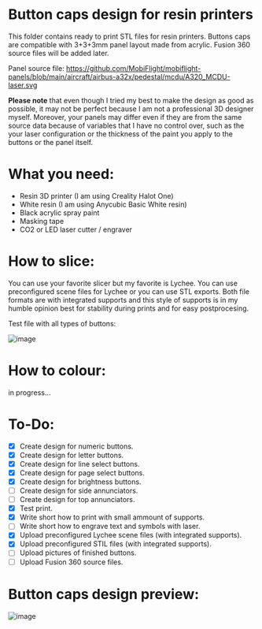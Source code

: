 # Button caps design for resin printers
This folder contains ready to print STL files for resin printers. Buttons caps are compatible with 3+3+3mm panel layout made from acrylic. Fusion 360 source files will be added later.

Panel source file: https://github.com/MobiFlight/mobiflight-panels/blob/main/aircraft/airbus-a32x/pedestal/mcdu/A320_MCDU-laser.svg

**Please note** that even though I tried my best to make the design as good as possible, it may not be perfect because I am not a professional 3D designer myself. Moreover, your panels may differ even if they are from the same source data because of variables that I have no control over, such as the  your laser configuration or the thickness of the paint you apply to the buttons or the panel itself.

# What you need:
* Resin 3D printer (I am using Creality Halot One)
* White resin (I am using Anycubic Basic White resin)
* Black acrylic spray paint
* Masking tape
* CO2 or LED laser cutter / engraver

# How to slice: 
You can use your favorite slicer but my favorite is Lychee. You can use preconfigured scene files for Lychee or you can use STL exports. Both file formats are with integrated supports and this style of supports is in my humble opinion best for stability during prints and for easy postprocesing.

Test file with all types of buttons:

![image](https://user-images.githubusercontent.com/13331823/158075893-45817ad3-ad3c-4c84-82fc-6b682734c2b5.png)

# How to colour:
in progress...

# To-Do:
- [x] Create design for numeric buttons.
- [x] Create design for letter buttons.
- [x] Create design for line select buttons.
- [x] Create design for page select buttons.
- [x] Create design for brightness buttons.
- [ ] Create design for side annunciators.
- [ ] Create design for top annunciators.
- [x] Test print.
- [x] Write short how to print with small ammount of supports.
- [ ] Write short how to engrave text and symbols with laser.
- [x] Upload preconfigured Lychee scene files (with integrated supports).
- [x] Upload preconfigured STIL files (with integrated supports).
- [ ] Upload pictures of finished buttons.
- [ ] Upload Fusion 360 source files.

# Button caps design preview:
![image](https://user-images.githubusercontent.com/13331823/158015448-734bbe5b-0045-4e7f-90ff-f07113a4aa0b.png)

